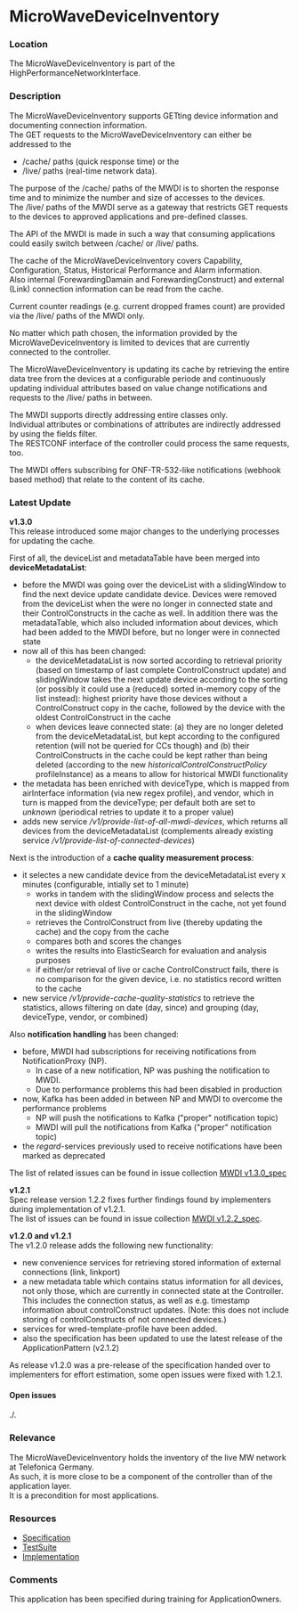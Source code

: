 # MicroWaveDeviceInventory  

### Location  
The MicroWaveDeviceInventory is part of the HighPerformanceNetworkInterface.  

### Description  
The MicroWaveDeviceInventory supports GETting device information and documenting connection information.  
The GET requests to the MicroWaveDeviceInventory can either be addressed to the  
 - /cache/ paths (quick response time) or the  
 - /live/ paths  (real-time network data).  

The purpose of the /cache/ paths of the MWDI is to shorten the response time and to minimize the number and size of accesses to the devices.  
The /live/ paths of the MWDI serve as a gateway that restricts GET requests to the devices to approved applications and pre-defined classes.  

The API of the MWDI is made in such a way that consuming applications could easily switch between /cache/ or /live/ paths.  

The cache of the MicroWaveDeviceInventory covers Capability, Configuration, Status, Historical Performance and Alarm information.  
Also internal (ForewardingDamain and ForewardingConstruct) and external (Link) connection information can be read from the cache.

Current counter readings (e.g. current dropped frames count) are provided via the /live/ paths of the MWDI only.  

No matter which path chosen, the information provided by the MicroWaveDeviceInventory is limited to devices that are currently connected to the controller.  

The MicroWaveDeviceInventory is updating its cache by retrieving the entire data tree from the devices at a configurable periode and continuously updating individual attributes based on value change notifications and requests to the /live/ paths in between.  

The MWDI supports directly addressing entire classes only.  
Individual attributes or combinations of attributes are indirectly addressed by using the fields filter.  
The RESTCONF interface of the controller could process the same requests, too.  

The MWDI offers subscribing for ONF-TR-532-like notifications (webhook based method) that relate to the content of its cache.  

### Latest Update  

**v1.3.0**  
This release introduced some major changes to the underlying processes for updating the cache.

First of all, the deviceList and metadataTable have been merged into **deviceMetadataList**:
- before the MWDI was going over the deviceList with a slidingWindow to find the next device update candidate device. Devices were removed from the deviceList when the were no longer in connected state and their ControlConstructs in the cache as well. In addition there was the metadataTable, which also included information about devices, which had been added to the MWDI before, but no longer were in connected state
- now all of this has been changed:
  - the deviceMetadataList is now sorted according to retrieval priority (based on timestamp of last complete ControlConstruct update) and slidingWindow takes the next update device according to the sorting (or possibly it could use a (reduced) sorted in-memory copy of the list instead): highest priority have those devices without a ControlConstruct copy in the cache, followed by the device with the oldest ControlConstruct in the cache
  - when devices leave connected state: (a) they are no longer deleted from the deviceMetadataList, but kept according to the configured retention (will not be queried for CCs though) and (b) their ControlConstructs in the cache could be kept rather than being deleted (according to the new *historicalControlConstructPolicy* profileInstance) as a means to allow for historical MWDI functionality
- the metadata has been enriched with deviceType, which is mapped from airInterface information (via new regex profile), and vendor, which in turn is mapped from the deviceType; per default both are set to *unknown* (periodical retries to update it to a proper value)
- adds new service */v1/provide-list-of-all-mwdi-devices*, which returns all devices from the deviceMetadataList (complements already existing service */v1/provide-list-of-connected-devices*)

Next is the introduction of a **cache quality measurement process**:
- it selectes a new candidate device from the deviceMetadataList every x minutes (configurable, intially set to 1 minute)
  - works in tandem with the slidingWindow process and selects the next device with oldest ControlConstruct in the cache, not yet found in the slidingWindow
  - retrieves the ControlConstruct from live (thereby updating the cache) and the copy from the cache
  - compares both and scores the changes
  - writes the results into ElasticSearch for evaluation and analysis purposes
  - if either/or retrieval of live or cache ControlConstruct fails, there is no comparison for the given device, i.e. no statistics record written to the cache
- new service */v1/provide-cache-quality-statistics* to retrieve the statistics, allows filtering on date (day, since) and grouping (day, deviceType, vendor, or combined)

Also **notification handling** has been changed:
- before, MWDI had subscriptions for receiving notifications from NotificationProxy (NP).
  - In case of a new notification, NP was pushing the notification to MWDI.
  - Due to performance problems this had been disabled in production
- now, Kafka has been added in between NP and MWDI to overcome the performance problems
  - NP will push the notifications to Kafka ("proper" notification topic)
  - MWDI will pull the notifications from Kafka ("proper" notification topic)
- the *regard*-services previously used to receive notifications have been marked as deprecated

The list of related issues can be found in issue collection [MWDI v1.3.0_spec](https://github.com/openBackhaul/MicroWaveDeviceInventory/milestone/20)


**v1.2.1**  
Spec release version 1.2.2 fixes further findings found by implementers during implementation of v1.2.1.  
The list of issues can be found in issue collection [MWDI v1.2.2_spec](https://github.com/openBackhaul/MicroWaveDeviceInventory/milestone/18).  

**v1.2.0 and v1.2.1**  
The v1.2.0 release adds the following new functionality:  
- new convenience services for retrieving stored information of external connections (link, linkport)  
- a new metadata table which contains status information for all devices, not only those, which are currently in connected state at the Controller. This includes the connection status, as well as e.g. timestamp information about controlConstruct updates. (Note: this does not include storing of controlConstructs of not connected devices.)  
- services for wred-template-profile have been added.  
- also the specification has been updated to use the latest release of the ApplicationPattern (v2.1.2)  

As release v1.2.0 was a pre-release of the specification handed over to implementers for effort estimation, some open issues were fixed with 1.2.1.  

#### Open issues
./. 

### Relevance
The MicroWaveDeviceInventory holds the inventory of the live MW network at Telefonica Germany.  
As such, it is more close to be a component of the controller than of the application layer.  
It is a precondition for most applications.  

### Resources
- [Specification](./spec/)
- [TestSuite](./testing/)
- [Implementation](./server/)

### Comments
This application has been specified during training for ApplicationOwners.
